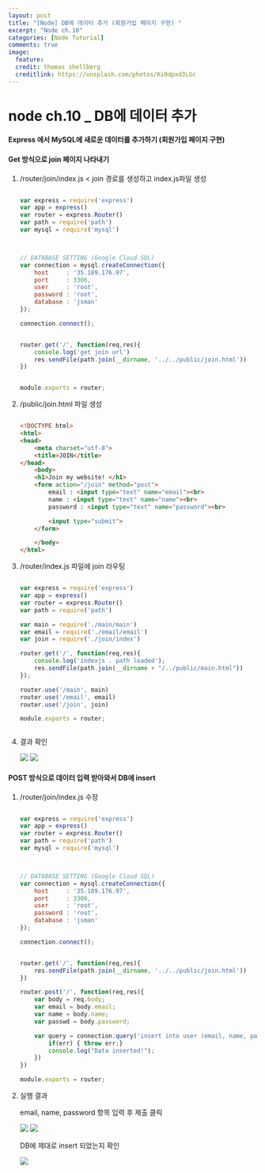 ```yaml
---
layout: post
title: "[Node] DB에 데이터 추가 (회원가입 페이지 구현) "
excerpt: "Node ch.10"
categories: [Node Tutorial]
comments: true
image:
  feature:
  credit: thomas shellberg
  creditlink: https://unsplash.com/photos/Ki0dpxd3LGc
---
```


# node ch.10 _ DB에 데이터 추가

#### Express 에서 MySQL에 새로운 데이터를 추가하기 (회원가입 페이지 구현)


#### Get 방식으로 join 페이지 나타내기

1. /router/join/index.js  < join 경로를 생성하고 index.js파일 생성

    ```js

    var express = require('express')
    var app = express()
    var router = express.Router()
    var path = require('path')
    var mysql = require('mysql')



    // DATABASE SETTING (Google Cloud SQL)
    var connection = mysql.createConnection({
        host     : '35.189.176.97',
        port     : 3306,
        user     : 'root',
        password : 'root',
        database : 'jsman'
    });

    connection.connect();


    router.get('/', function(req,res){
        console.log('get join url')
        res.sendFile(path.join(__dirname, '../../public/join.html'))
    })


    module.exports = router;
    ```


2. /public/join.html 파일 생성

    ```html

    <!DOCTYPE html>
    <html>
    <head>
        <meta charset="utf-8">
        <title>JOIN</title>
    </head>
        <body>
        <h1>Join my website! </h1>
        <form action="/join" method="post">
            email : <input type="text" name="email"><br>
            name : <input type="text" name="name"><br>
            password : <input type="text" name="password"><br>

            <input type="submit">
        </form>

        </body>
    </html>

    ```

3. /router/index.js 파일에 join 라우팅

    ```js

    var express = require('express')
    var app = express()
    var router = express.Router()
    var path = require('path')

    var main = require('./main/main')
    var email = require('./email/email')
    var join = require('./join/index')

    router.get('/', function(req,res){
        console.log('indexjs . path loaded');
        res.sendFile(path.join(__dirname + "/../public/main.html"))
    });

    router.use('/main', main)
    router.use('/email', email)
    router.use('/join', join)

    module.exports = router;



    ```

3. 결과 확인

    <img src="http://postfiles12.naver.net/MjAxNzA4MjBfNjYg/MDAxNTAzMjIzODgwNTM4.liNv4LKl4QHReIripVC-vqapFbaa981o9c0pc4hyMb8g.qWWmF7s8RyfgoytYVhQKJC22KzstJlgYrc7K3Yw0AW0g.PNG.thddk7979/%EC%8A%A4%ED%81%AC%EB%A6%B0%EC%83%B7_2017-08-20_%EC%98%A4%ED%9B%84_7.09.37.png?type=w3">

    <img src="http://postfiles8.naver.net/MjAxNzA4MjBfMTQz/MDAxNTAzMjIzODgwMzMw.KwB_X1k9lkQKoD36-HRgMnY6EpNWPoa0c7Wydn-WY8gg.cWwasAYUBeuPRX-lQTl4NNFl8eER6F4MnGvX3A9cxHUg.PNG.thddk7979/%EC%8A%A4%ED%81%AC%EB%A6%B0%EC%83%B7_2017-08-20_%EC%98%A4%ED%9B%84_7.09.27.png?type=w3">



#### POST 방식으로 데이터 입력 받아와서 DB에 insert

1. /router/join/index.js  수정

    ```js
    
    var express = require('express')
    var app = express()
    var router = express.Router()
    var path = require('path')
    var mysql = require('mysql')



    // DATABASE SETTING (Google Cloud SQL)
    var connection = mysql.createConnection({
        host     : '35.189.176.97',
        port     : 3306,
        user     : 'root',
        password : 'root',
        database : 'jsman'
    });

    connection.connect();


    router.get('/', function(req,res){
        res.sendFile(path.join(__dirname, '../../public/join.html'))
    })

    router.post('/', function(req,res){
        var body = req.body;
        var email = body.email;
        var name = body.name;
        var passwd = body.password;

        var query = connection.query('insert into user (email, name, password) values ("' + email + '","' + name + '","' + passwd + '")', function(err, rows) {
            if(err) { throw err;}
            console.log("Data inserted!");
        })
    })

    module.exports = router;
    ```

2. 실행 결과

    email, name, password 항목 입력 후 제출 클릭

    <img src="http://postfiles9.naver.net/MjAxNzA4MjBfOTYg/MDAxNTAzMjI1OTA4MDk0.DUxpXUTXCd_XbPpMezOgv4kPHR0Sr0-Pvxu6AnqxPqgg.ishyYzjl9oPj9JR6oJacoMpoMgj3Ip8Hut_IHG7dgFcg.PNG.thddk7979/%EC%8A%A4%ED%81%AC%EB%A6%B0%EC%83%B7_2017-08-20_%EC%98%A4%ED%9B%84_7.36.17.png?type=w3">

    <img src="http://postfiles2.naver.net/MjAxNzA4MjBfMjMw/MDAxNTAzMjI1OTA4MjU2.5gSpr93ZFiUqq6XLkPH91BoC-Zw0nsn5XbK8oDZhC8kg.KWA2ThwyD8Olj98bl0EwKW6X7CTTYkxMKlFUcjDj2SYg.PNG.thddk7979/%EC%8A%A4%ED%81%AC%EB%A6%B0%EC%83%B7_2017-08-20_%EC%98%A4%ED%9B%84_7.36.53.png?type=w3">

    DB에 제대로 insert 되었는지 확인

    <img src="http://postfiles2.naver.net/MjAxNzA4MjBfMjYw/MDAxNTAzMjI1OTA4NDU0.zqFfkimBFJfIh-sMzmsrQhk3Dlp85ogP79zOjbLwfugg.sJVL7rsXD9nk2PB9fcA_a6XyXdos9DHZLMEW3_7fE90g.PNG.thddk7979/%EC%8A%A4%ED%81%AC%EB%A6%B0%EC%83%B7_2017-08-20_%EC%98%A4%ED%9B%84_7.37.37.png?type=w3">

